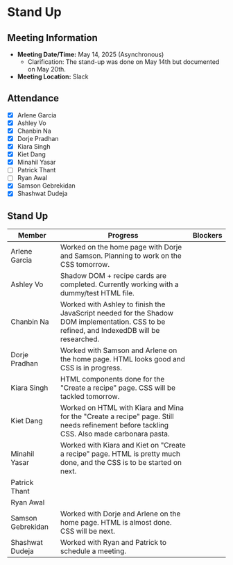 # Stand Up
## Meeting Information
- **Meeting Date/Time:** May 14, 2025 (Asynchronous)
  - Clarification: The stand-up was done on May 14th but documented on May 20th.
- **Meeting Location:** Slack

## Attendance
- [X] Arlene Garcia
- [X] Ashley Vo
- [X] Chanbin Na
- [X] Dorje Pradhan
- [X] Kiara Singh
- [X] Kiet Dang
- [X] Minahil Yasar
- [ ] Patrick Thant
- [ ] Ryan Awal
- [X] Samson Gebrekidan
- [X] Shashwat Dudeja

## Stand Up
| Member            | Progress | Blockers |
| ----              | ----     | ---- |
| Arlene Garcia     | Worked on the home page with Dorje and Samson. Planning to work on the CSS tomorrow.| |
| Ashley Vo         | Shadow DOM + recipe cards are completed. Currently working with a dummy/test HTML file. | |
| Chanbin Na        | Worked with Ashley to finish the JavaScript needed for the Shadow DOM implementation. CSS to be refined, and IndexedDB will be researched.| |
| Dorje Pradhan     | Worked with Samson and Arlene on the home page. HTML looks good and CSS is in progress. | |
| Kiara Singh       | HTML components done for the "Create a recipe" page. CSS will be tackled tomorrow. | |
| Kiet Dang         | Worked on HTML with Kiara and Mina for the "Create a recipe" page. Still needs refinement before tackling CSS. Also made carbonara pasta.| |
| Minahil Yasar     | Worked with Kiara and Kiet on "Create a recipe" page. HTML is pretty much done, and the CSS is to be started on next.| |
| Patrick Thant     | | |
| Ryan Awal         | | |
| Samson Gebrekidan | Worked with Dorje and Arlene on the home page. HTML is almost done. CSS will be next. | |
| Shashwat Dudeja   | Worked with Ryan and Patrick to schedule a meeting. | |